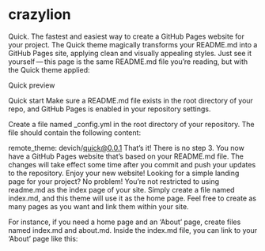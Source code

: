 # crazylion
Quick. The fastest and easiest way to create a GitHub Pages website for your project.
The Quick theme magically transforms your README.md into a GitHub Pages site, applying clean and visually appealing styles.
Just see it yourself — this page is the same README.md file you’re reading, but with the Quick theme applied:

Quick preview

Quick start
Make sure a README.md file exists in the root directory of your repo, and GitHub Pages is enabled in your repository settings.

Create a file named _config.yml in the root directory of your repository. The file should contain the following content:

remote_theme: devich/quick@0.0.1
That’s it! There is no step 3. You now have a GitHub Pages website that’s based on your README.md file. The changes will take effect some time after you commit and push your updates to the repository. Enjoy your new website!
Looking for a simple landing page for your project?
No problem! You’re not restricted to using readme.md as the index page of your site. Simply create a file named index.md, and this theme will use it as the home page. Feel free to create as many pages as you want and link them within your site.

For instance, if you need a home page and an ‘About’ page, create files named index.md and about.md. Inside the index.md file, you can link to your ‘About’ page like this:
